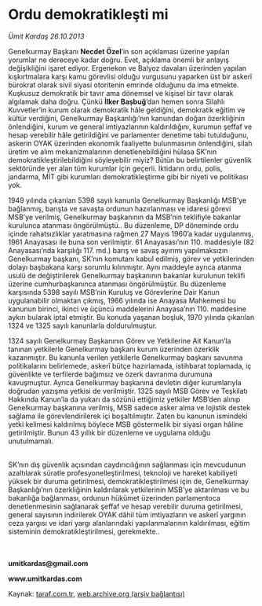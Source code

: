 # Ordu demokratikleşti mi

*Ümit Kardaş 26.10.2013*

<div class="yazi"><p>Genelkurmay Başkanı <b>Necdet Özel</b>’in son açıklaması üzerine yapılan yorumlar ne dereceye kadar doğru. Evet, açıklama önemli bir anlayış değişikliğini işaret ediyor. Ergenekon ve Balyoz davaları üzerinden yapılan kışkırtmalara karşı kamu görevlisi olduğu vurgusunu yaparken üst bir askerî bürokrat olarak sivil siyasi otoritenin emrinde olduğunu da ima etmekte. Kuşkusuz demokratik bir tavır ama dönemsel ve kişisel bir tavır olarak algılamak daha doğru. Çünkü <b>İlker Başbuğ</b>’dan hemen sonra Silahlı Kuvvetler’in kurum olarak demokratik hâle geldiğini, demokratik eğitim ve kültür verdiğini, Genelkurmay Başkanlığı’nın kanundan doğan özerkliğinin önlendiğini, kurum ve general imtiyazlarının kaldırıldığını, kurumun şeffaf ve hesap verebilir hâle getirildiğini ve parlamenter denetime tabi tutulduğunu, askerin OYAK üzerinden ekonomik faaliyette bulunmasının önlendiğini, silah üretim ve alım mekanizmalarının denetlenebildiğini hülasa SK’nın demokratikleştirilebildiğini söyleyebilir miyiz? Bütün bu belirtilenler güvenlik sektöründe yer alan tüm kurumlar için geçerli. İktidarın ordu, polis, jandarma, MİT gibi kurumları demokratikleştirme gibi bir niyeti ve politikası yok. </p>
<p>1949 yılında çıkarılan 5398 sayılı kanunla Genelkurmay Başkanlığı MSB’ye bağlanmış, barışta ve savaşta ordunun hazırlanması ve idaresi görevi MSB’ye verilmiş, Genelkurmay başkanının da MSB’nin teklifiyle bakanlar kurulunca atanması öngörülmüştü.. Bu düzenleme, DP döneminde ordu içinde rahatsızlıklar yaratmasına rağmen 27 Mayıs 1960’a kadar uygulanmış, 1961 Anayasası ile buna son verilmiştir. 61 Anayasası’nın 110. maddesiyle (82 Anayasası’nda karşılığı 117. md.) barış ve savaş ayırımı yapılmaksızın Genelkurmay başkanı, SK’nın komutanı kabul edilmiş, görev ve yetkilerinden dolayı başbakana karşı sorumlu kılınmıştır. Aynı maddeyle ayrıca atanma usulü de değiştirilerek Genelkurmay başkanının bakanlar kurulunun teklifi üzerine cumhurbaşkanınca atanması öngörülmüştür. Bu düzenleme karşısında 5398 sayılı MSB’nin Kuruluş ve Görevlerine Dair Kanun uygulanabilir olmaktan çıkmış, 1966 yılında ise Anayasa Mahkemesi bu kanunun birinci, ikinci ve üçüncü maddelerini Anayasa’nın 110. maddesine aykırı bularak iptal etmiştir. Bu konuda yaşanan boşluk, 1970 yılında çıkarılan 1324 ve 1325 sayılı kanunlarla doldurulmuştur.</p>
<p>1324 sayılı Genelkurmay Başkanının Görev ve Yetkilerine Ait Kanun’la tanınan yetkilerle Genelkurmay başkanı kurum üzerinden özerklik kazanmıştır. Bu kanunla verilen yetkilerle Genelkurmay başkanı savunma politikalarını belirlemede, askerî bütçe hazırlamada, istihbarat toplamada, iç güvenlikte ve terfilerde bağımsız ve özerk davranma durumuna kavuşmuştur. Ayrıca Genelkurmay başkanına devletin diğer kurumlarıyla doğrudan yazışma yetkisi de verilmiştir. 1325 sayılı MSB Görev ve Teşkilatı Hakkında Kanun’la da yukarı da sözünü ettiğimiz yetkiler MSB’den alınıp Genelkurmay başkanına verilmiş, MSB sadece asker alma ve lojistik destek sağlama ile görevlendirilerek içi boşaltılmıştır. Zaten bu kanunun ismindeki yetki kelimesi kaldırılmış böylece MSB göstermelik bir siyasi organ hâline getirilmiştir. Bunun 43 yıllık bir düzenleme ve uygulama olduğu unutulmamalı. </p>
<p> <br/>SK’nın dış güvenlik açısından caydırıcılığının sağlanması için mevcudunun azaltılarak süratle profesyonelleştirilmesi, teknoloji ve hareket kabiliyeti yüksek bir duruma getirilmesi, demokratikleştirilmesi için de, Genelkurmay Başkanlığı’nın özerkliğinin kaldırılarak yetkilerinin MSB’ye aktarılması ve bu bakanlığa bağlanması, ordunun hükümet üzerinden parlamentoca denetlenmesinin sağlanarak şeffaf ve hesap verebilir duruma getirilmesi, general sayısının indirilerek OYAK dâhil tüm imtiyazların ve askerî yargının ceza yargısı ve idari yargı alanlarındaki yapılanmalarının kaldırılması, eğitim sisteminin demokratikleştirilmesi, gerekmekte.. </p>
<p><b><br/><br/>umitkardas@gmail.com</b></p>
<p><b>www.umitkardas.com</b></p>
</div>

Kaynak: [taraf.com.tr](http://www.taraf.com.tr:80/umit-kardas/makale-ordu-demokratiklesti-mi.htm), [web.archive.org (arşiv bağlantısı)](http://web.archive.org/web/20131028003719/http://www.taraf.com.tr:80/umit-kardas/makale-ordu-demokratiklesti-mi.htm)
